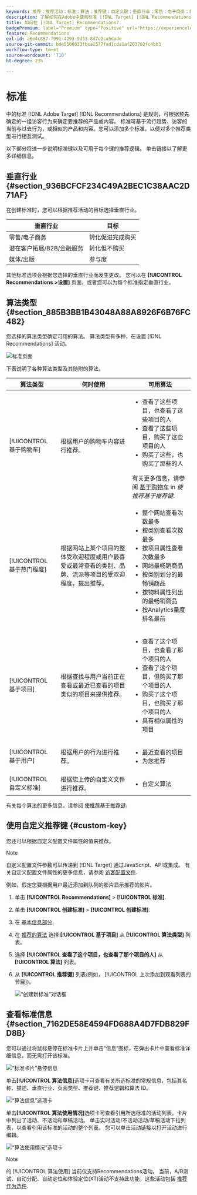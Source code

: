 ```yaml
---
keywords: 推荐；推荐活动；标准；算法；推荐键；自定义键；垂直行业；零售；电子商务；商机拓展；b2b；金融服务；媒体；发布
description: 了解如何在Adobe中使用标准 [!DNL Target] [!DNL Recommendations].
title: 如何在 [!DNL Target] Recommendations?
badgePremium: label="Premium" type="Positive" url="https://experienceleague.adobe.com/docs/target/using/introduction/intro.html?lang=en#premium newtab=true" tooltip="See what's included in Target Premium."
feature: Recommendations
exl-id: a6e4c857-f991-4293-9d33-8d7c2ca5dade
source-git-commit: bde5506033fbca1577fad1cda1af203702fc4bb3
workflow-type: tm+mt
source-wordcount: '710'
ht-degree: 23%

---
```


# 标准

中的标准 [!DNL Adobe Target] [!DNL Recommendations] 是规则，可根据预先确定的一组访客行为来确定要推荐的产品或内容。 标准可基于流行趋势、访客的当前与过去行为，或相似的产品和内容。您可以添加多个标准，以便对多个推荐类型进行相互测试。

以下部分将进一步说明标准键以及可用于每个键的推荐逻辑。 单击链接以了解更多详细信息。

## 垂直行业 {#section_936BCFCF234C49A2BEC1C38AAC2D71AF}

在创建标准时，您可以根据推荐活动的目标选择垂直行业。

| 垂直行业 | 目标 |
|--- |--- |
| 零售/电子商务 | 转化促进完成购买 |
| 潜在客户拓展/B2B/金融服务 | 转化但不购买 |
| 媒体/出版 | 参与度 |

其他标准选项会根据您选择的垂直行业而发生更改。 您可以在 **[!UICONTROL Recommendations >设置]** 页面，或者您可以为每个标准指定垂直行业。

## 算法类型 {#section_885B3BB1B43048A88A8926F6B76FC482}

您选择的算法类型确定可用的算法。 算法类型有多种，在设置 [!DNL Recommendations] 活动。

![标准页面](assets/criteria-page.png)

下表说明了各种算法类型及其随附的算法。

| 算法类型 | 何时使用 | 可用算法 |
| --- | --- | --- |
| [!UICONTROL 基于购物车] | 根据用户的购物车内容进行推荐。 | <ul><li>查看了这些项目，也查看了这些项目的人</li><li>查看了这些项目，购买了这些项目的人</li><li>购买了这些，也购买了那些的人</li></ul>有关更多信息，请参阅 [基于购物车](/help/main/c-recommendations/c-algorithms/base-the-recommendation-on-a-recommendation-key.md#cart-based) in *使推荐基于推荐键*. |
| [!UICONTROL 基于热门程度] | 根据网站上某个项目的整体受欢迎程度或用户最喜爱或最常查看的类别、品牌、流派等项目的受欢迎程度，提出推荐。 | <ul><li>整个网站查看次数最多</li><li>按类别查看次数最多</li><li>按项目属性查看次数最多</li><li>网站最畅销商品</li><li>按类别划分的最畅销商品</li><li>按物料属性列出的最畅销商品</li><li>按Analytics量度排名最前</li></ul> |
| [!UICONTROL 基于项目] | 根据查找与用户当前正在查看或最近已查看的项目类似的项目来提供推荐。 | <ul><li>查看了这个项目，也查看了那个项目的人</li><li>查看了这个项目，但购买了那个项目的人</li><li>购买了这个项目，也购买了那个项目的人</li><li>具有相似属性的项目</li></ul> |
| [!UICONTROL 基于用户] | 根据用户的行为进行推荐。 | <ul><li>最近查看的项目</li><li>为您推荐</li></ul> |
| [!UICONTROL 自定义标准] | 根据您上传的自定义文件进行推荐。 | <ul><li>自定义算法</li></ul> |

有关每个算法的更多信息，请参阅 [使推荐基于推荐键](/help/main/c-recommendations/c-algorithms/base-the-recommendation-on-a-recommendation-key.md).

## 使用自定义推荐键 {#custom-key}

您还可以根据自定义配置文件属性的值来推荐。

>[!NOTE]
>
>自定义配置文件参数可以传递到 [!DNL Target] 通过JavaScript、API或集成。 有关自定义配置文件属性的更多信息，请参阅 [访客配置文件](/help/main/c-target/c-visitor-profile/visitor-profile.md).

例如，假定您要根据用户最近添加到队列的影片显示推荐的影片。

1. 单击 **[!UICONTROL Recommendations]** > **[!UICONTROL 标准]**.

1. 单击 **[!UICONTROL 创建标准]** > **[!UICONTROL 创建标准]**.

1. 在 [基本信息部分](/help/main/c-recommendations/c-algorithms/create-new-algorithm.md#info).

1. 在 [推荐的算法](/help/main/c-recommendations/c-algorithms/create-new-algorithm.md#rec-algo) 选择 **[!UICONTROL 基于项目]** 从 **[!UICONTROL 算法类型]** 列表。

1. 选择 **[!UICONTROL 查看了这个项目，也查看了那个项目的人]** 从 **[!UICONTROL 算法]** 列表。

1. 从 **[!UICONTROL 推荐键]** 列表(例如， [!UICONTROL 上次添加到观看列表的节目])。

   ![“创建新标准”对话框](assets/custom-key1.png)

## 查看标准信息 {#section_7162DE58E4594FD688A4D7FDB829FD8B}

您可以通过将鼠标悬停在标准卡片上并单击“信息”图标，在弹出卡片中查看标准详细信息，而无需打开该标准。

![“标准卡片”悬停信息](/help/main/c-recommendations/c-algorithms/assets/criteria_hover.png)

单击&#x200B;**[!UICONTROL 算法信息]**&#x200B;选项卡可查看有关所选标准的常规信息，包括其名称、描述、垂直行业、页面类型、推荐键、推荐逻辑和算法 ID。

![“算法信息”选项卡](/help/main/c-recommendations/c-algorithms/assets/criteria_info.png)

单击&#x200B;**[!UICONTROL 算法使用情况]**&#x200B;选项卡可查看引用所选标准的活动列表。卡片中列出了活动、不活动和草稿活动。 单击实时活动/不活动活动/草稿活动下拉列表，以查看引用该标准的活动的整个列表。 您可以单击活动链接以打开活动进行编辑。

![“算法使用情况”选项卡](/help/main/c-recommendations/c-algorithms/assets/criteria_usage.png)

>[!NOTE]
>
>的 [!UICONTROL 算法使用] 当前仅支持Recommendations活动。 当前，A/B测试、自动分配、自动定位和体验定位(XT)活动不支持此功能，这些活动包括 [推荐作为选件](/help/main/c-recommendations/recommendations-as-an-offer.md).
